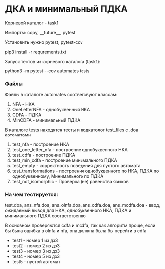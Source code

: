 <h1>ДКА и минимальный ПДКА</h1>
Корневой каталог - task1
<p>Импорты: copy, __future__, pytest</p>
<p>Установить нужно pytest, pytest-cov</p>
<div>pip3 install -r requrements.txt</div>
<p>Запуск тестов из корневого каталога (task1):

python3 -m pytest --cov automates tests
</p>
<h3> Файлы </h3>
Файлы в каталоге automates соответсвуют классам:
<ol>
<li>NFA - НКА</li>
<li>OneLetterNFA - однобуквенный НКА</li>
<li>CDFA - ПДКА</li>
<li>MinCDFA - минимальный ПДКА</li>
</ol>
В каталоге tests находятся тесты и подкатолог test_files с .doa автоматами
<ol>
<li>test_nfa - построение НКА</li>
<li>test_one_letter_nfa - построение однобуквенного НКА</li>
<li>test_cdfa - построение ПДКА</li>
<li>test_min_cdfa - построение минимального ПДКА</li>
<li>test_empty - корректность поведения для пустого автомата</li>
<li>test_transformations - построения однобуквенного по НКА, ПДКА по однобуквенному, Минимального по ПДКА </li>
<li>test_not_isomorphic - Проверка (не) равенства языков</li>
</ol>

<h3>На чем тестируется:</h3>

test.doa, ans_nfa.doa, ans_olnfa.doa, ans_cdfa.doa, ans_mcdfa.doa - ввод, ожидаемый вывод для НКА, однобуквенного НКА, ПДКА и минимального ПДКА соответственно

В основном проверяются cdfa и mcdfa, так как алгоритм проще, если бы была ошибка в olnfa и nfa, она должна была бы перейти в cdfa
<ul>
<li>test1 - номер 1 из дз3</li>
<li>test2 - номер 2 из дз3</li>
<li>test3 - номер 3 из дз3</li>
<li>test4 - номер 5 из дз3</li>
<li>test5 - пустой автомат</li>



</ul>
